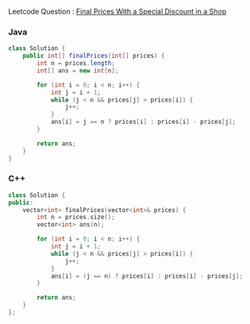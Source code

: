 Leetcode Question : [Final Prices With a Special Discount in a Shop](https://leetcode.com/problems/final-prices-with-a-special-discount-in-a-shop/)

### Java
```java
class Solution {
    public int[] finalPrices(int[] prices) {
        int n = prices.length;
        int[] ans = new int[n];

        for (int i = 0; i < n; i++) {
            int j = i + 1;
            while (j < n && prices[j] > prices[i]) {
                j++;
            }
            ans[i] = j == n ? prices[i] : prices[i] - prices[j];
        }

        return ans;
    }
}
```

### C++
```cpp
class Solution {
public:
    vector<int> finalPrices(vector<int>& prices) {
        int n = prices.size();
        vector<int> ans(n);

        for (int i = 0; i < n; i++) {
            int j = i + 1;
            while (j < n && prices[j] > prices[i]) {
                j++;
            }
            ans[i] = (j == n) ? prices[i] : prices[i] - prices[j];
        }

        return ans;
    }
};
```
